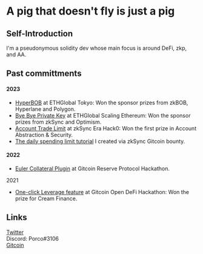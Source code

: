 # A pig that doesn't fly is just a pig  

## Self-Introduction
I'm a pseudonymous solidity dev whose main focus is around DeFi, zkp, and AA.  

## Past committments

#### 2023
- [HyperBOB](https://ethglobal.com/showcase/hyperbob-fz6rz) at ETHGlobal Tokyo: Won the sponsor prizes from zkBOB, Hyperlane and Polygon.  
- [Bye Bye Private Key](https://ethglobal.com/showcase/bye-bye-private-key-wm3aa) at ETHGlobal Scaling Ethereum: Won the sponsor prizes from zkSync and Optimism.  
- [Account Trade Limit](https://app.buidlbox.io/projects/nongaswap) at zkSync Era Hack0: Won the first prize in Account Abstraction & Security. 
- [The daily spending limit tutorial](https://era.zksync.io/docs/dev/tutorials/aa-daily-spend-limit.html) I created via zkSync Gitcoin bounty.   

#### 2022
- [Euler Collateral Plugin](https://bounties.gitcoin.co/hackathon/reserve-launch/projects/17467/euler-collateral-plugin) at Gitcoin Reserve Protocol Hackathon.  

2021
- [One-click Leverage feature](https://bounties.gitcoin.co/hackathon/open-defi-2/projects/9449/one-click-leverage-feature) at Gitcoin Open DeFi Hackathon: Won the prize for Cream Finance. 

## Links
[Twitter](https://twitter.com/porco_rosso_j)  
Discord: Porco#3106  
[Gitcoin](https://bounties.gitcoin.co/porco-rosso-j)  
